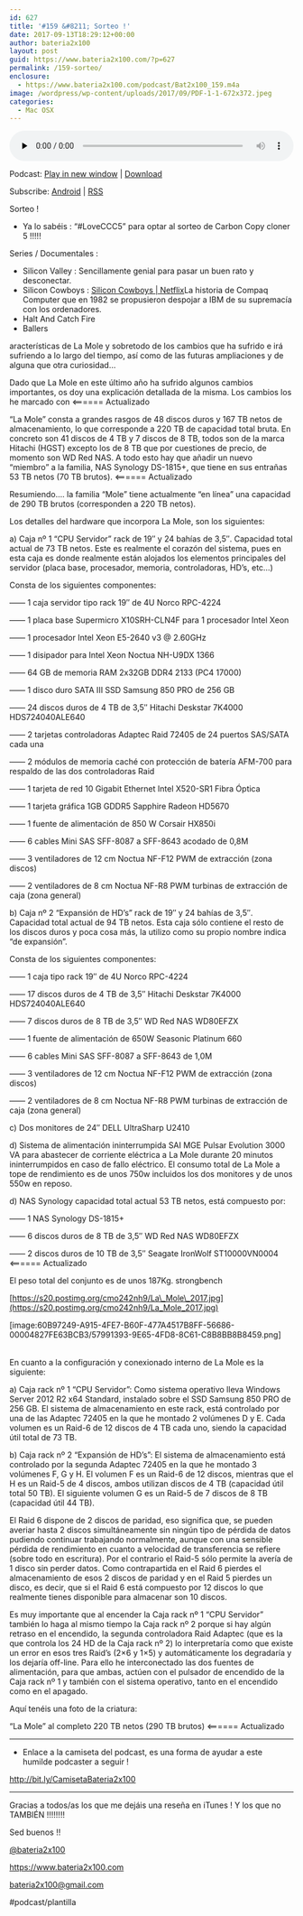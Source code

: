 ```yaml
---
id: 627
title: '#159 &#8211; Sorteo !'
date: 2017-09-13T18:29:12+00:00
author: bateria2x100
layout: post
guid: https://www.bateria2x100.com/?p=627
permalink: /159-sorteo/
enclosure:
  - https://www.bateria2x100.com/podcast/Bat2x100_159.m4a
image: /wordpress/wp-content/uploads/2017/09/PDF-1-1-672x372.jpeg
categories:
  - Mac OSX
---
```

<div class="powerpress_player" id="powerpress_player_6008">
  <audio class="wp-audio-shortcode" id="audio-627-161" preload="none" style="width: 100%;" controls="controls"><source type="audio/mpeg" src="https://www.bateria2x100.com/podcast/Bat2x100_159.m4a?_=161" /><a href="https://www.bateria2x100.com/podcast/Bat2x100_159.m4a">https://www.bateria2x100.com/podcast/Bat2x100_159.m4a</a></audio>
</div>

<p class="powerpress_links powerpress_links_m4a">
  Podcast: <a href="https://www.bateria2x100.com/podcast/Bat2x100_159.m4a" class="powerpress_link_pinw" target="_blank" title="Play in new window" onclick="return powerpress_pinw('https://www.bateria2x100.com/?powerpress_pinw=627-podcast');" rel="nofollow">Play in new window</a> | <a href="https://www.bateria2x100.com/podcast/Bat2x100_159.m4a" class="powerpress_link_d" title="Download" rel="nofollow" download="Bat2x100_159.m4a">Download</a>
</p>

<p class="powerpress_links powerpress_subscribe_links">
  Subscribe: <a href="https://subscribeonandroid.com/www.bateria2x100.com/feed/podcast/" class="powerpress_link_subscribe powerpress_link_subscribe_android" title="Subscribe on Android" rel="nofollow">Android</a> | <a href="https://www.bateria2x100.com/feed/podcast/" class="powerpress_link_subscribe powerpress_link_subscribe_rss" title="Subscribe via RSS" rel="nofollow">RSS</a>
</p>

Sorteo ! 

  * Ya lo sabéis : “#LoveCCC5” para optar al sorteo de Carbon Copy cloner 5 !!!!!

Series / Documentales :

  * Silicon Valley : Sencillamente genial para pasar un buen rato y desconectar.
  * Silicon Cowboys : [Silicon Cowboys | Netflix](https://www.netflix.com/title/80104318)La historia de Compaq Computer que en 1982 se propusieron despojar a IBM de su supremacía con los ordenadores.
  * Halt And Catch Fire
  * Ballers

aracterísticas de La Mole y sobretodo de los cambios que ha sufrido e irá sufriendo a lo largo del tiempo, así como de las futuras ampliaciones y de alguna que otra curiosidad&#8230;

Dado que La Mole en este último año ha sufrido algunos cambios importantes, os doy una explicación detallada de la misma. Los cambios los he marcado con <====== Actualizado

&#8220;La Mole&#8221; consta a grandes rasgos de 48 discos duros y 167 TB netos de almacenamiento, lo que corresponde a 220 TB de capacidad total bruta. En concreto son 41 discos de 4 TB y 7 discos de 8 TB, todos son de la marca Hitachi (HGST) excepto los de 8 TB que por cuestiones de precio, de momento son WD Red NAS. A todo esto hay que añadir un nuevo &#8220;miembro&#8221; a la familia, NAS Synology DS-1815+, que tiene en sus entrañas 53 TB netos (70 TB brutos). <====== Actualizado

Resumiendo&#8230;. la familia &#8220;Mole&#8221; tiene actualmente &#8220;en línea&#8221; una capacidad de 290 TB brutos (corresponden a 220 TB netos).

Los detalles del hardware que incorpora La Mole, son los siguientes:

a) Caja nº 1 &#8220;CPU Servidor&#8221; rack de 19&#8243; y 24 bahías de 3,5&#8243;. Capacidad total actual de 73 TB netos. Este es realmente el corazón del sistema, pues en esta caja es donde realmente están alojados los elementos principales del servidor (placa base, procesador, memoria, controladoras, HD&#8217;s, etc&#8230;)

Consta de los siguientes componentes:
  
&#8212;&#8212; 1 caja servidor tipo rack 19&#8243; de 4U Norco RPC-4224
  
&#8212;&#8212; 1 placa base Supermicro X10SRH-CLN4F para 1 procesador Intel Xeon
  
&#8212;&#8212; 1 procesador Intel Xeon E5-2640 v3 @ 2.60GHz
  
&#8212;&#8212; 1 disipador para Intel Xeon Noctua NH-U9DX 1366
  
&#8212;&#8212; 64 GB de memoria RAM 2x32GB DDR4 2133 (PC4 17000)
  
&#8212;&#8212; 1 disco duro SATA III SSD Samsung 850 PRO de 256 GB
  
&#8212;&#8212; 24 discos duros de 4 TB de 3,5&#8243; Hitachi Deskstar 7K4000 HDS724040ALE640
  
&#8212;&#8212; 2 tarjetas controladoras Adaptec Raid 72405 de 24 puertos SAS/SATA cada una
  
&#8212;&#8212; 2 módulos de memoria caché con protección de batería AFM-700 para respaldo de las dos controladoras Raid
  
&#8212;&#8212; 1 tarjeta de red 10 Gigabit Ethernet Intel X520-SR1 Fibra Óptica
  
&#8212;&#8212; 1 tarjeta gráfica 1GB GDDR5 Sapphire Radeon HD5670
  
&#8212;&#8212; 1 fuente de alimentación de 850 W Corsair HX850i
  
&#8212;&#8212; 6 cables Mini SAS SFF-8087 a SFF-8643 acodado de 0,8M
  
&#8212;&#8212; 3 ventiladores de 12 cm Noctua NF-F12 PWM de extracción (zona discos)
  
&#8212;&#8212; 2 ventiladores de 8 cm Noctua NF-R8 PWM turbinas de extracción de caja (zona general)

b) Caja nº 2 &#8220;Expansión de HD&#8217;s&#8221; rack de 19&#8243; y 24 bahías de 3,5&#8243;. Capacidad total actual de 94 TB netos. Esta caja sólo contiene el resto de los discos duros y poca cosa más, la utilizo como su propio nombre indica &#8220;de expansión&#8221;.

Consta de los siguientes componentes:
  
&#8212;&#8212; 1 caja tipo rack 19&#8243; de 4U Norco RPC-4224
  
&#8212;&#8212; 17 discos duros de 4 TB de 3,5&#8243; Hitachi Deskstar 7K4000 HDS724040ALE640
  
&#8212;&#8212; 7 discos duros de 8 TB de 3,5&#8243; WD Red NAS WD80EFZX
  
&#8212;&#8212; 1 fuente de alimentación de 650W Seasonic Platinum 660
  
&#8212;&#8212; 6 cables Mini SAS SFF-8087 a SFF-8643 de 1,0M
  
&#8212;&#8212; 3 ventiladores de 12 cm Noctua NF-F12 PWM de extracción (zona discos)
  
&#8212;&#8212; 2 ventiladores de 8 cm Noctua NF-R8 PWM turbinas de extracción de caja (zona general)

c) Dos monitores de 24&#8243; DELL UltraSharp U2410

d) Sistema de alimentación ininterrumpida SAI MGE Pulsar Evolution 3000 VA para abastecer de corriente eléctrica a La Mole durante 20 minutos ininterrumpidos en caso de fallo eléctrico. El consumo total de La Mole a tope de rendimiento es de unos 750w incluidos los dos monitores y de unos 550w en reposo.

d) NAS Synology capacidad total actual 53 TB netos, está compuesto por:
  
&#8212;&#8212; 1 NAS Synology DS-1815+
  
&#8212;&#8212; 6 discos duros de 8 TB de 3,5&#8243; WD Red NAS WD80EFZX
  
&#8212;&#8212; 2 discos duros de 10 TB de 3,5&#8243; Seagate IronWolf ST10000VN0004 <====== Actualizado

El peso total del conjunto es de unos 187Kg. strongbench

[https://s20.postimg.org/cmo242nh9/La\_Mole\_2017.jpg](https://s20.postimg.org/cmo242nh9/La_Mole_2017.jpg)
  
[image:60B97249-A915-4FE7-B60F-477A4517B8FF-56686-00004827FE63BCB3/57991393-9E65-4FD8-8C61-C8B8BB8B8459.png]

<table>
  <tr />
  
  <tr />
</table>

En cuanto a la configuración y conexionado interno de La Mole es la siguiente:

a) Caja rack nº 1 “CPU Servidor&#8221;: Como sistema operativo lleva Windows Server 2012 R2 x64 Standard, instalado sobre el SSD Samsung 850 PRO de 256 GB. El sistema de almacenamiento en este rack, está controlado por una de las Adaptec 72405 en la que he montado 2 volúmenes D y E. Cada volumen es un Raid-6 de 12 discos de 4 TB cada uno, siendo la capacidad útil total de 73 TB.

b) Caja rack nº 2 &#8220;Expansión de HD&#8217;s&#8221;: El sistema de almacenamiento está controlado por la segunda Adaptec 72405 en la que he montado 3 volúmenes F, G y H. El volumen F es un Raid-6 de 12 discos, mientras que el H es un Raid-5 de 4 discos, ambos utilizan discos de 4 TB (capacidad útil total 50 TB). El siguiente volumen G es un Raid-5 de 7 discos de 8 TB (capacidad útil 44 TB).

El Raid 6 dispone de 2 discos de paridad, eso significa que, se pueden averiar hasta 2 discos simultáneamente sin ningún tipo de pérdida de datos pudiendo continuar trabajando normalmente, aunque con una sensible pérdida de rendimiento en cuanto a velocidad de transferencia se refiere (sobre todo en escritura). Por el contrario el Raid-5 sólo permite la avería de 1 disco sin perder datos. Como contrapartida en el Raid 6 pierdes el almacenamiento de esos 2 discos de paridad y en el Raid 5 pierdes un disco, es decir, que si el Raid 6 está compuesto por 12 discos lo que realmente tienes disponible para almacenar son 10 discos.

Es muy importante que al encender la Caja rack nº 1 &#8220;CPU Servidor&#8221; también lo haga al mismo tiempo la Caja rack nº 2 porque si hay algún retraso en el encendido, la segunda controladora Raid Adaptec (que es la que controla los 24 HD de la Caja rack nº 2) lo interpretaría como que existe un error en esos tres Raid&#8217;s (2&#215;6 y 1&#215;5) y automáticamente los degradaría y los dejaría off-line. Para ello he interconectado las dos fuentes de alimentación, para que ambas, actúen con el pulsador de encendido de la Caja rack nº 1 y también con el sistema operativo, tanto en el encendido como en el apagado. 

Aquí tenéis una foto de la criatura:

&#8220;La Mole&#8221; al completo 220 TB netos (290 TB brutos) <====== Actualizado

* * *

  * Enlace a la camiseta del podcast, es una forma de ayudar a este humilde podcaster a seguir !

<http://bit.ly/CamisetaBateria2x100>

* * *

Gracias a todos/as los que me dejáis una reseña en iTunes ! Y los que no TAMBIÉN !!!!!!!!

Sed buenos !!

[@bateria2x100](https://Twitter.com/bateria2x100)
  
<https://www.bateria2x100.com>
  
<bateria2x100@gmail.com>

#podcast/plantilla